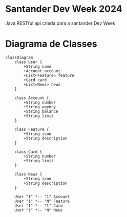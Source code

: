 # Santander Dev Week 2024
Java RESTful api criada para a santander Dev Week

# Diagrama de Classes

```mermaid
classDiagram
    class User {
        +String name
        +Account account
        +List<Feature> feature
        +Card card
        +List<News> news
    }

    class Account {
        +String number
        +String agency
        +String balance
        +String limit
    }

    class Feature {
        +String icon
        +String description
    }

    class Card {
        +String number
        +String limit
    }

    class News {
        +String icon
        +String description
    }

    User "1" *-- "1" Account
    User "1" *-- "N" Feature
    User "1" *-- "1" Card
    User "1" *-- "N" News
```
